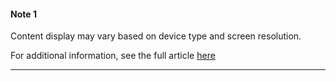 #### Note 1

Content display may vary based on device type and screen resolution.

For additional information, see the full article [here](https://support.optisigns.com/hc/en-us/articles/39250660729747)

---
